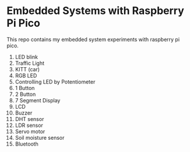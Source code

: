 # Embedded Systems with Raspberry Pi Pico
This repo contains my embedded system experiments with raspberry pi pico.
1) LED blink
2) Traffic Light
3) KITT (car)
4) RGB LED
5) Controlling LED by Potentiometer
6) 1 Button
7) 2 Button
8) 7 Segment Display
9) LCD
10) Buzzer
11) DHT sensor
12) LDR sensor
13) Servo motor
14) Soil moisture sensor
15) Bluetooth
